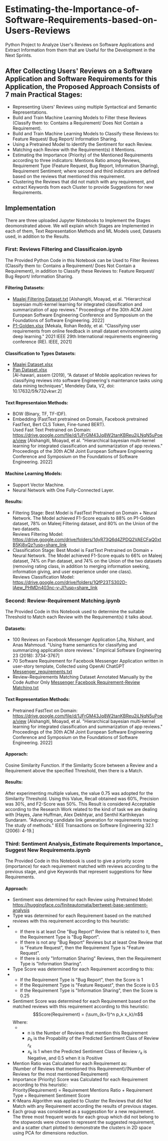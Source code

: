# Estimating-the-Importance-of-Software-Requirements-based-on-Users-Reviews
Python Project to Analyze User's Reviews on Software Applications and Extract Information from them that are Useful for the Development in the Next Sprints.
## After Collecting Users' Reviews on a Software Application and Software Requirements for this Application, the Proposed Approach Consists of 7 main Practical Stages:
* Representing Users' Reviews using multiple Syntactical and Semantic Representations.
* Build and Train Machine Learning Models to Filter these Reviews (Classify them to: Contains a Requirement/ Does Not Contain a Requirement).
* Build and Train Machine Learning Models to Classify these Reviews to: Feature Request/ Bug Report/ Information Sharing.
* Using a Pretrained Model to identify the Sentiment for each Review.
* Matching each Review with the Requirement(s) it Mentions.
* Estimating the Importance (Priority) of the Mentioned Requirements according to three indicators: Mentions Ratio among Reviews, Requirement Type (Feature Request, Bug Report, Information Sharing), Requirement Sentiment; where second and third indicators are defined based on the reviews that mentioned this requirement.
* Clustering the Reviews that did not match with any requirement, and extract Keywords from each Cluster to provide Suggestions for new Requirements.
## Implementation
There are three uploaded Jupyter Notebooks to Implement the Stages deomonstrated above. We will explain which Stages are Implemented in each of them, Text Representation Methods and ML Models used, Datasets used, in addition to the Results.
### First: Reviews Filtering and Classificaion.ipynb
The Provided Python Code in this Notebook can be Used to Filter Reviews (Classify them to: Contains a Requirement/ Does Not Contain a Requirement), in addition to Classify these Reviews to: Feature Request/ Bug Report/ Information Sharing.
#### Filtering Datasets:
* [Maalej Filtering ‏Dataset.txt](https://github.com/JudyAlashqar/Estimating-the-Importance-of-Software-Requirements-based-on-Users-Reviews/files/13050297/Maalej.Filtering.Dataset.txt)
[Alshangiti, Moayad, et al. "Hierarchical bayesian multi-kernel learning for integrated
classification and summarization of app reviews." Proceedings of the 30th ACM Joint European
Software Engineering Conference and Symposium on the Foundations of Software Engineering.
2022]
* [P1-Golden.xlsx](https://github.com/JudyAlashqar/Estimating-the-Importance-of-Software-Requirements-based-on-Users-Reviews/files/13050303/P1-Golden.xlsx)
[Mekala, Rohan Reddy, et al. "Classifying user requirements from online feedback in small
dataset environments using deep learning." 2021 IEEE 29th International requirements
engineering conference (RE). IEEE, 2021]
#### Classification to Types Datasets:
* [Maalej Dataset.xlsx](https://github.com/JudyAlashqar/Estimating-the-Importance-of-Software-Requirements-based-on-Users-Reviews/files/13050211/Maalej.Dataset.xlsx)
* [Pan Dataset.xlsx](https://github.com/JudyAlashqar/Estimating-the-Importance-of-Software-Requirements-based-on-Users-Reviews/files/13050252/Pan.Dataset.xlsx)\
[Al-hawari, assem (2019), “A dataset of Mobile application reviews for classifying reviews
into software Engineering's maintenance tasks using data mining techniques”, Mendeley Data, V2,
doi: 10.17632/5fk732vkwr.2]
#### Text Representaion Methods:
* BOW (Binary, TF, TF-IDF).
* Embedding (FastText pretrained on Domain, Facebook pretrained FastText, Bert CLS Token, Fine-tuned BERT).\
  Used Fast Text Pretrained on Domain: https://drive.google.com/file/d/1JFrGM43Jq8W2tanKBReu2jLNqN5uPoea/view [Alshangiti, Moayad, et al. "Hierarchical bayesian multi-kernel learning for integrated
classification and summarization of app reviews." Proceedings of the 30th ACM Joint European
Software Engineering Conference and Symposium on the Foundations of Software Engineering.
2022]
#### Machine Learning Models:
* Support Vector Machine.
* Neural Network with One Fully-Connected Layer.
#### Results:
* Filtering Stage: Best Model is FastText Pretrained on Domain + Neural Network. The Model achieved F1-Score equals to 88% on P1-Golden dataset, 78% on Maleej Filtering dataset, and 80% on the Union of the two datasets.\
  Reviews Filtering Model: https://drive.google.com/drive/folders/1dyR73Q6d4ZPDQ2VAECFaQ0xtB5Kj8xQz?usp=share_link
* Classification Stage: Best Model is FastText Pretrained on Domain + Neural Network. The Model achieved F1-Score equals to 66% on Maleej dataset, 74% on Pan dataset, and 74% on the Union of the two datasets (removing rating class, in addition to merging information seeking, information giving, and user experience under one class).\
  Reviews Classification Model: https://drive.google.com/drive/folders/1QfP23TS302D-lAew_PHMDn403nc-v-JI?usp=share_link
### Second: Review-Requirement Matching.ipynb
The Provided Code in this Notebook used to determine the suitable Threshold to Match each Review with the Requirement(s) it talks about.
#### Datasets:
* 100 Reviews on Facebook Messenger Application [Jha, Nishant, and Anas Mahmoud. "Using frame semantics for classifying and summarizing
application store reviews." Empirical Software Engineering 23 (2018): 3734-3767]
* 70 Software Requirement for Facebook Messenger Application written in user-story template, Collected using OpenAI ChatGPT [Messenger_requirements.txt](https://github.com/JudyAlashqar/Estimating-the-Importance-of-Software-Requirements-based-on-Users-Reviews/files/13051418/_Messenger_requirements.txt)
* Review-Requirements Matching Dataset Annotated Manually by the Code Author Only [Messenger Facebook Requirement-Review Matching.txt](https://github.com/JudyAlashqar/Estimating-the-Importance-of-Software-Requirements-based-on-Users-Reviews/files/13051068/Messenger.Facebook.Requirement-Review.Matching.txt)
#### Text Representation Methods:
* Pretrained FastText on Domain: https://drive.google.com/file/d/1JFrGM43Jq8W2tanKBReu2jLNqN5uPoea/view [Alshangiti, Moayad, et al. "Hierarchical bayesian multi-kernel learning for integrated
classification and summarization of app reviews." Proceedings of the 30th ACM Joint European
Software Engineering Conference and Symposium on the Foundations of Software Engineering.
2022]
#### Apporach:
Cosine Similarity Function. If the Similarity Score between a Review and a Requirement above the specified Threshold, then there is a Match.
#### Results:
After experimenting multiple values, the value 0.75 was adopted for the Similarity Threshold. Using this Value, Recall obtained was 60%, Precision was 30%, and F2-Score was 50%. This Result is considered Acceptable according to the Research Work related to the kind of task we are dealing with [Hayes, Jane Huffman, Alex Dekhtyar, and Senthil Karthikeyan Sundaram. "Advancing
candidate link generation for requirements tracing: The study of methods." IEEE Transactions on
Software Engineering 32.1 (2006): 4-19.]
### Third: Sentiment Analysis_Estimate Requirements Importance_ Suggest New Requirements.ipynb
The Provided Code in this Notebook is used to give a priority score (importance) for each requirement matched with reviews according to the previous stage, and give Keywords that represent suggestions for New Requirements.
#### Approach:
* Sentiment was determined for each Review using Pretrained Model: https://huggingface.co/finiteautomata/bertweet-base-sentiment-analysis
* Type was determined for each Requirement based on the matched reviews with this requirement according to this heuristic:
* * If there is at least One "Bug Report" Review that is related to it, then the Requirement Type is "Bug Report".
  * If there is not any "Bug Report" Reviews but at least One Review that is "Feature Request", then the Requirement Type is "Feature Request".
  * If there is only "Information Sharing" Reviews, then the Requirement Type is "Information Sharing".
* Type Score was determined for each Requirement according to this:
* * If the Requirement Type is "Bug Report", then the Score is 1
  * If the Requirement Type is "Feature Request", then the Score is 0.5
  * If the Requirement Type is "Information Sharing", then the Score is 0.25
* Sentiment Score was determined for each Requirement based on the matched reviews with this requirement according to this heuristic:
  $$Score(Requirement) = (\sum_{k=1}^n p_k x_k)/n$$
  Where:
  * * n is the Number of Reviews that mention this Requirement
    * $p_k$ is the Propability of the Predicted Sentiment Class of Review $r_k$
    * $x_k$ is 1 when the Predicted Sentiment Class of Review $r_k$ is Negative, and 0.5 when it is Positive
* Mention Ratio was Calculated for each Requirement as:\
  (Number of Reviews that mentioned this Requirement)/(Number of Reviews for the most mentioned Requirement)
* Importance (Priority) Score was Calculated for each Requirement according to this heuristic:\
  Priority(Requirement) = Requirement Mentions Ratio + Requirement Type + Requirement Sentiment Score
* K-Means Algorithm was applied to Cluster the Reviews that did Not Match with any Requirement according the results of previous stages.
* Each group was considered as a suggesstion for a new requirement. The three most frequent words for each group which did not belong to the stopwords were chosen to represent the suggested requirement, and a scatter chart plotted to demonstrate the clusters in 2D space using PCA for dimensions reduction.
